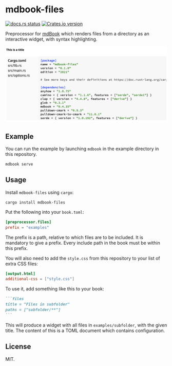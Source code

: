 # mdbook-files

[![docs.rs status](https://img.shields.io/docsrs/mdbook-files)](https://docs.rs/mdbook-files)
[![Crates.io version](https://img.shields.io/crates/l/mdbook-files)](https://crates.io/crates/mdbook-files)

Preprocessor for [mdBook][mdBook] which renders files from a directory as an
interactive widget, with syntax highlighting.

![Example of mdbook-files](example.png)

## Example

You can run the example by launching `mdbook` in the example directory in this
repository.

```
mdbook serve
```

## Usage

Install `mdbook-files` using `cargo`:

```
cargo install mdbook-files
```

Put the following into your `book.toml`:

```toml
[preprocessor.files]
prefix = "examples"
```

The prefix is a path, relative to which files are to be included.  It is
mandatory to give a prefix. Every include path in the book must be within this
prefix.

You will also need to add the `style.css` from this repository to your list of
extra CSS files:

```toml
[output.html]
additional-css = ["style.css"]
```

To use it, add something like this to your book:

~~~markdown
```files
title = "Files in subfolder"
paths = ["subfolder/**"]
```
~~~

This will produce a widget with all files in `examples/subfolder`, with the given
title. The content of this is a TOML document which contains configuration.

## License

MIT.

[mdBook]: https://github.com/rust-lang/mdBook/

